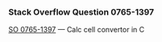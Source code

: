 ### Stack Overflow Question 0765-1397

[SO 0765-1397](https://stackoverflow.com/q/07651397) &mdash;
Calc cell convertor in C
